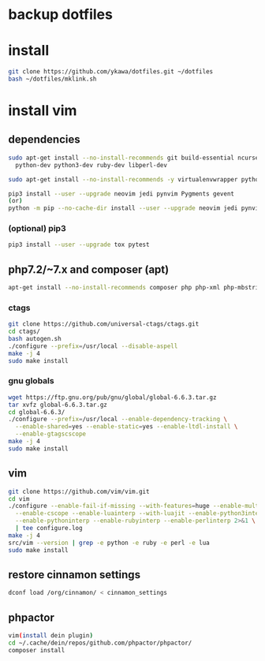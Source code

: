 # backup dotfiles

# install

```bash
git clone https://github.com/ykawa/dotfiles.git ~/dotfiles
bash ~/dotfiles/mklink.sh
```

# install vim

## dependencies

```bash
sudo apt-get install --no-install-recommends git build-essential ncurses-dev luajit libluajit-5.1-dev \
  python-dev python3-dev ruby-dev libperl-dev
```

```bash
sudo apt-get install --no-install-recommends -y virtualenvwrapper python3-pip python-pip
```

```bash
pip3 install --user --upgrade neovim jedi pynvim Pygments gevent
(or)
python -m pip --no-cache-dir install --user --upgrade neovim jedi pynvim Pygments gevent
```

### (optional) pip3

```bash
pip3 install --user --upgrade tox pytest
```

## php7.2/~7.x and composer (apt)

```bash
apt-get install --no-install-recommends composer php php-xml php-mbstring php-curl
```

### ctags

```bash
git clone https://github.com/universal-ctags/ctags.git
cd ctags/
bash autogen.sh
./configure --prefix=/usr/local --disable-aspell
make -j 4
sudo make install
```

### gnu globals

```bash
wget https://ftp.gnu.org/pub/gnu/global/global-6.6.3.tar.gz
tar xvfz global-6.6.3.tar.gz
cd global-6.6.3/
./configure --prefix=/usr/local --enable-dependency-tracking \
  --enable-shared=yes --enable-static=yes --enable-ltdl-install \
  --enable-gtagscscope
make -j 4
sudo make install
```

## vim

```bash
git clone https://github.com/vim/vim.git
cd vim
./configure --enable-fail-if-missing --with-features=huge --enable-multibyte \
  --enable-cscope --enable-luainterp --with-luajit --enable-python3interp \
  --enable-pythoninterp --enable-rubyinterp --enable-perlinterp 2>&1 \
  | tee configure.log
make -j 4
src/vim --version | grep -e python -e ruby -e perl -e lua
sudo make install
```

## restore cinnamon settings

```bash
dconf load /org/cinnamon/ < cinnamon_settings
```

## phpactor

```bash
vim(install dein plugin)
cd ~/.cache/dein/repos/github.com/phpactor/phpactor/
composer install
```
